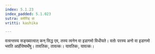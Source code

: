 ```yaml
---
index: 5.1.23
index_padded: 5.1.023
sutra: वतोरिड् वा
vritti: kashika

---
```

वत्वन्तस्य सङ्ख्यात्वात् कन् सिद्ध एव, तस्य त्वनेन वा इडागमो विधीयते। वतोः परस्य अनो वा इडागमो भवति आर्हीयेष्वर्थेषु। तावतिकः, तावत्कः। यावतिकः, यावत्कः।